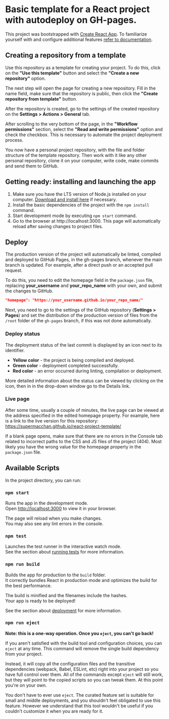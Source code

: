# Basic template for a React project with autodeploy on GH-pages.

This project was bootstrapped with [Create React App](https://github.com/facebook/create-react-app). To familiarize yourself with and configure additional features [refer to documentation](https://create-react-app.dev/docs/getting-started/).

## Creating a repository from a template

Use this repository as a template for creating your project. To do this, click on the **"Use this template"** button and select the **"Create a new repository"** option.

The next step will open the page for creating a new repository. Fill in the name field, make sure that the repository is public, then click the **"Create repository from template"** button.

After the repository is created, go to the settings of the created repository on the **Settings > Actions > General** tab.

After scrolling to the very bottom of the page, in the **"Workflow permissions"** section, select the **"Read and write permissions"** option and check the checkbox. This is necessary to automate the project deployment process.

You now have a personal project repository, with the file and folder structure of the template repository. Then work with it like any other personal repository, clone it on your computer, write code, make commits and send them to GitHub.

## Getting ready: installing and launching the app

1. Make sure you have the LTS version of Node.js installed on your computer. [Download and install here](https://nodejs.org/en) if necessary.
2. Install the basic dependencies of the project with the `npm install` command.
3. Start development mode by executing `npm start` command.
4. Go to the browser at http://localhost:3000. This page will automatically reload after saving changes to project files.

## Deploy

The production version of the project will automatically be linted, compiled and deployed to GitHub Pages, in the gh-pages branch, whenever the main branch is updated. For example, after a direct push or an accepted pull request.

To do this, you need to edit the homepage field in the `package.json` file, replacing **your_username** and **your_repo_name** with your own, and submit the changes to GitHub.

```json
"homepage": "https://your_username.github.io/your_repo_name/"
```
Next, you need to go to the settings of the GitHub repository (**Settings > Pages**) and set the distribution of the production version of files from the `/root` folder of the `gh-pages` branch, if this was not done automatically.

### Deploy status

The deployment status of the last commit is displayed by an icon next to its identifier.

- **Yellow color** - the project is being compiled and deployed.
- **Green color** - deployment completed successfully.
- **Red color** - an error occurred during linting, compilation or deployment.

More detailed information about the status can be viewed by clicking on the icon, then in in the drop-down window go to the Details link.

### Live page

After some time, usually a couple of minutes, the live page can be viewed at the address specified in the edited homepage property. For example, here is a link to the live version for this repository:
https://supermacchan.github.io/react-project-template/

If a blank page opens, make sure that there are no errors in the Console tab related to incorrect paths to the CSS and JS files of the project (404). Most likely you have the wrong value for the homepage property in the `package.json` file.

## Available Scripts

In the project directory, you can run:

### `npm start`

Runs the app in the development mode.\
Open [http://localhost:3000](http://localhost:3000) to view it in your browser.

The page will reload when you make changes.\
You may also see any lint errors in the console.

### `npm test`

Launches the test runner in the interactive watch mode.\
See the section about [running tests](https://facebook.github.io/create-react-app/docs/running-tests) for more information.

### `npm run build`

Builds the app for production to the `build` folder.\
It correctly bundles React in production mode and optimizes the build for the best performance.

The build is minified and the filenames include the hashes.\
Your app is ready to be deployed!

See the section about [deployment](https://facebook.github.io/create-react-app/docs/deployment) for more information.

### `npm run eject`

**Note: this is a one-way operation. Once you `eject`, you can't go back!**

If you aren't satisfied with the build tool and configuration choices, you can `eject` at any time. This command will remove the single build dependency from your project.

Instead, it will copy all the configuration files and the transitive dependencies (webpack, Babel, ESLint, etc) right into your project so you have full control over them. All of the commands except `eject` will still work, but they will point to the copied scripts so you can tweak them. At this point you're on your own.

You don't have to ever use `eject`. The curated feature set is suitable for small and middle deployments, and you shouldn't feel obligated to use this feature. However we understand that this tool wouldn't be useful if you couldn't customize it when you are ready for it.